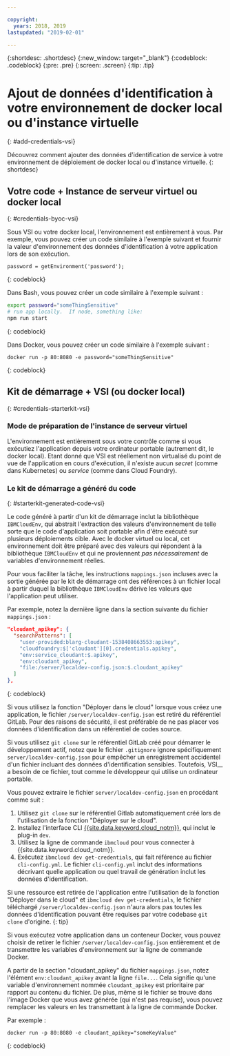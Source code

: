 ```yaml
---

copyright:
  years: 2018, 2019
lastupdated: "2019-02-01"

---
```


{:shortdesc: .shortdesc}
{:new_window: target="_blank"}
{:codeblock: .codeblock}
{:pre: .pre}
{:screen: .screen}
{:tip: .tip}

# Ajout de données d'identification à votre environnement de docker local ou d'instance virtuelle
{: #add-credentials-vsi}

Découvrez comment ajouter des données d'identification de service à votre environnement de déploiement de docker local ou d'instance virtuelle.
{: shortdesc}

## Votre code + Instance de serveur virtuel ou docker local
{: #credentials-byoc-vsi}

Sous VSI ou votre docker local, l'environnement est entièrement à vous. Par exemple, vous pouvez créer un code similaire à l'exemple suivant et fournir la valeur d'environnement des données d'identification à votre application lors de son exécution.
```
password = getEnvironment('password');
```
{: codeblock}

Dans Bash, vous pouvez créer un code similaire à l'exemple suivant :
```bash
export password="someThingSensitive"
# run app locally.  If node, something like:
npm run start
```
{: codeblock}

Dans Docker, vous pouvez créer un code similaire à l'exemple suivant :
```
docker run -p 80:8080 -e password="someThingSensitive"
```
{: codeblock}

## Kit de démarrage + VSI (ou docker local)
{: #credentials-starterkit-vsi}

### Mode de préparation de l'instance de serveur virtuel

L'environnement est entièrement sous votre contrôle comme si vous exécutiez l'application depuis votre ordinateur portable (autrement dit, le docker local). Etant donné que VSI est réellement non virtualisé du point de vue de l'application en cours d'exécution, il n'existe aucun _secret_ (comme dans Kubernetes) ou _service_ (comme dans Cloud Foundry).

### Le kit de démarrage a généré du code
{: #starterkit-generated-code-vsi}

Le code généré à partir d'un kit de démarrage inclut la bibliothèque `IBMCloudEnv`, qui abstrait l'extraction des valeurs d'environnement de telle sorte que le code d'application soit portable afin d'être exécuté sur plusieurs déploiements cible. Avec le docker virtuel ou local, cet environnement doit être préparé avec des valeurs qui répondent à la bibliothèque `IBMCloudEnv` et qui ne proviennent _pas nécessairement_ de variables d'environnement réelles.

Pour vous faciliter la tâche, les instructions `mappings.json` incluses avec la sortie générée par le kit de démarrage ont des références à un fichier local à partir duquel la bibliothèque `IBMCloudEnv` dérive les valeurs que l'application peut utiliser.

Par exemple, notez la dernière ligne dans la section suivante du fichier `mappings.json` :
```json
"cloudant_apikey": {
  "searchPatterns": [
    "user-provided:blarg-cloudant-1538408663553:apikey",
    "cloudfoundry:$['cloudant'][0].credentials.apikey",
    "env:service_cloudant:$.apikey",
    "env:cloudant_apikey",
    "file:/server/localdev-config.json:$.cloudant_apikey"
  ]
},
```
{: codeblock}

Si vous utilisez la fonction "Déployer dans le cloud" lorsque vous créez une application, le fichier `/server/localdev-config.json` est retiré du référentiel GitLab. Pour des raisons de sécurité, il est préférable de ne pas placer vos données d'identification dans un référentiel de codes source.

Si vous utilisez `git clone` sur le référentiel GitLab créé pour démarrer le développement actif, notez que le fichier `.gitignore` ignore spécifiquement `server/localdev-config.json` pour empêcher un enregistrement accidentel d'un fichier incluant des données d'identification sensibles. Toutefois, VSI__ a besoin de ce fichier, tout comme le développeur qui utilise un ordinateur portable.

Vous pouvez extraire le fichier `server/localdev-config.json` en procédant comme suit :

1. Utilisez `git clone` sur le référentiel Gitlab automatiquement créé lors de l'utilisation de la fonction "Déployer sur le cloud".
2. Installez l'interface CLI [{{site.data.keyword.cloud_notm}}](/docs/cli/index.html#overview), qui inclut le plug-in `dev`.
3. Utilisez la ligne de commande `ibmcloud` pour vous connecter à {{site.data.keyword.cloud_notm}}.
4. Exécutez `ibmcloud dev get-credentials`, qui fait référence au fichier `cli-config.yml`. Le fichier `cli-config.yml` inclut des informations décrivant quelle application ou quel travail de génération inclut les données d'identification.

Si une ressource est retirée de l'application entre l'utilisation de la fonction "Déployer dans le cloud" et `ibmcloud dev get-credentials`, le fichier téléchargé `/server/localdev-config.json` n'aura alors pas toutes les données d'identification pouvant être requises par votre codebase `git clone` d'origine.
{: tip}

Si vous exécutez votre application dans un conteneur Docker, vous pouvez choisir de retirer le fichier `/server/localdev-config.json` entièrement et de transmettre les variables d'environnement sur la ligne de commande Docker.

A partir de la section "cloudant_apikey" du fichier `mappings.json`, notez l'élément `env:cloudant_apikey` avant la ligne `file...`. Cela signifie qu'une variable d'environnement nommée `cloudant_apikey` est prioritaire par rapport au contenu du fichier. De plus, même si le fichier se trouve dans l'image Docker que vous avez générée (qui n'est pas requise), vous pouvez remplacer les valeurs en les transmettant à la ligne de commande Docker.

Par exemple :
```console
docker run -p 80:8080 -e cloudant_apikey="someKeyValue"
```
{: codeblock}

